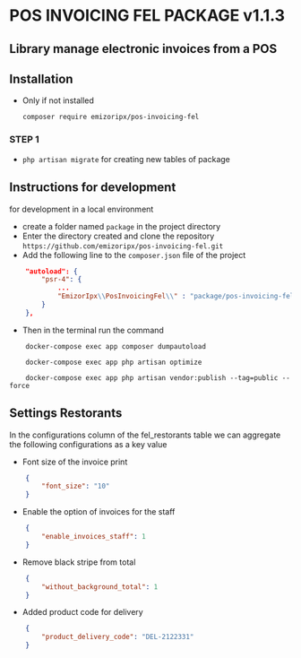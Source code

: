 # POS INVOICING FEL PACKAGE v1.1.3

## Library manage electronic invoices from a POS

## Installation

- Only if not installed
    
    `composer require emizoripx/pos-invoicing-fel`
### STEP 1
- `php artisan migrate` for creating new tables of package

## Instructions for development
for development in a local environment
- create a folder named `package` in the project directory
- Enter the directory created and clone the repository `https://github.com/emizoripx/pos-invoicing-fel.git`
- Add the following line to the `composer.json` file of the project
```json
    "autoload": {
        "psr-4": {
            ...
            "EmizorIpx\\PosInvoicingFel\\" : "package/pos-invoicing-fel/src/"
        }
    },
```
- Then in the terminal run the command
```
    docker-compose exec app composer dumpautoload
```
```
    docker-compose exec app php artisan optimize
```
```
    docker-compose exec app php artisan vendor:publish --tag=public --force
```

## Settings Restorants
In the configurations column of the fel_restorants table we can aggregate the following configurations as a key value
- Font size of the invoice print
```json
    {
        "font_size": "10"
    }
```

- Enable the option of invoices for the staff
```json
    {
        "enable_invoices_staff": 1
    }
```

- Remove black stripe from total
```json
    {
        "without_background_total": 1
    }
```
- Added product code for delivery
```json
    {
        "product_delivery_code": "DEL-2122331"
    }
```
